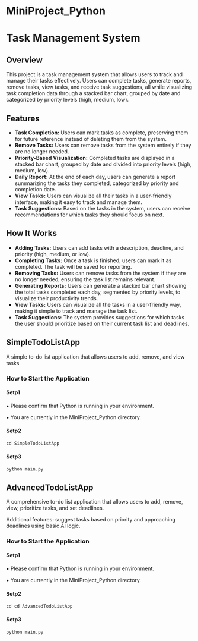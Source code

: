 # MiniProject_Python

# Task Management System

## Overview  
This project is a task management system that allows users to track and manage their tasks effectively. Users can complete tasks, generate reports, remove tasks, view tasks, and receive task suggestions, all while visualizing task completion data through a stacked bar chart, grouped by date and categorized by priority levels (high, medium, low).

## Features  
- **Task Completion:** Users can mark tasks as complete, preserving them for future reference instead of deleting them from the system.  
- **Remove Tasks:** Users can remove tasks from the system entirely if they are no longer needed.  
- **Priority-Based Visualization:** Completed tasks are displayed in a stacked bar chart, grouped by date and divided into priority levels (high, medium, low).  
- **Daily Report:** At the end of each day, users can generate a report summarizing the tasks they completed, categorized by priority and completion date.  
- **View Tasks:** Users can visualize all their tasks in a user-friendly interface, making it easy to track and manage them.  
- **Task Suggestions:** Based on the tasks in the system, users can receive recommendations for which tasks they should focus on next.

## How It Works  
- **Adding Tasks:** Users can add tasks with a description, deadline, and priority (high, medium, or low).  
- **Completing Tasks:** Once a task is finished, users can mark it as completed. The task will be saved for reporting.  
- **Removing Tasks:** Users can remove tasks from the system if they are no longer needed, ensuring the task list remains relevant.  
- **Generating Reports:** Users can generate a stacked bar chart showing the total tasks completed each day, segmented by priority levels, to visualize their productivity trends.  
- **View Tasks:** Users can visualize all the tasks in a user-friendly way, making it simple to track and manage the task list.  
- **Task Suggestions:** The system provides suggestions for which tasks the user should prioritize based on their current task list and deadlines.

## SimpleTodoListApp

A simple to-do list application that allows users to add, remove, and view
tasks

### How to Start the Application

#### Setp1

•	Please confirm that Python is running in your environment.

•	You are currently in the MiniProject_Python directory.

#### Setp2

`cd SimpleTodoListApp`

#### Setp3

`python main.py`



## AdvancedTodoListApp


A comprehensive to-do list application that allows users to add, remove,
view, prioritize tasks, and set deadlines. 

Additional features:
suggest tasks based on priority and approaching deadlines using basic AI logic.

### How to Start the Application

#### Setp1

•	Please confirm that Python is running in your environment.

•	You are currently in the MiniProject_Python directory.

#### Setp2

`cd cd AdvancedTodoListApp`

#### Setp3

`python main.py`

